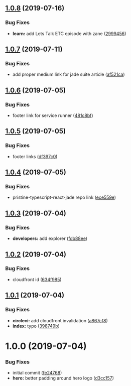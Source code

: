 ## [1.0.8](https://github.com/etclabscore/jade-website/compare/1.0.7...1.0.8) (2019-07-16)


### Bug Fixes

* **learn:** add Lets Talk ETC episode with zane ([2999456](https://github.com/etclabscore/jade-website/commit/2999456))

## [1.0.7](https://github.com/etclabscore/jade-website/compare/1.0.6...1.0.7) (2019-07-11)


### Bug Fixes

* add proper medium link for jade suite article ([af521ca](https://github.com/etclabscore/jade-website/commit/af521ca))

## [1.0.6](https://github.com/etclabscore/jade-website/compare/1.0.5...1.0.6) (2019-07-05)


### Bug Fixes

* footer link for service runner ([481c8bf](https://github.com/etclabscore/jade-website/commit/481c8bf))

## [1.0.5](https://github.com/etclabscore/jade-website/compare/1.0.4...1.0.5) (2019-07-05)


### Bug Fixes

* footer links ([df397c0](https://github.com/etclabscore/jade-website/commit/df397c0))

## [1.0.4](https://github.com/etclabscore/jade-website/compare/1.0.3...1.0.4) (2019-07-05)


### Bug Fixes

* pristine-typescript-react-jade repo link ([ece559e](https://github.com/etclabscore/jade-website/commit/ece559e))

## [1.0.3](https://github.com/etclabscore/jade-website/compare/1.0.2...1.0.3) (2019-07-04)


### Bug Fixes

* **developers:** add explorer ([fdb88ee](https://github.com/etclabscore/jade-website/commit/fdb88ee))

## [1.0.2](https://github.com/etclabscore/jade-website/compare/1.0.1...1.0.2) (2019-07-04)


### Bug Fixes

* cloudfront id ([634f985](https://github.com/etclabscore/jade-website/commit/634f985))

## [1.0.1](https://github.com/etclabscore/jade-website/compare/1.0.0...1.0.1) (2019-07-04)


### Bug Fixes

* **circleci:** add cloudfront invalidation ([a867cf8](https://github.com/etclabscore/jade-website/commit/a867cf8))
* **index:** typo ([398749b](https://github.com/etclabscore/jade-website/commit/398749b))

# 1.0.0 (2019-07-04)


### Bug Fixes

* initial commit ([fe24768](https://github.com/etclabscore/jade-website/commit/fe24768))
* **hero:** better padding around hero logo ([d3cc157](https://github.com/etclabscore/jade-website/commit/d3cc157))
